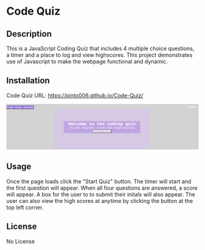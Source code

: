 # Code Quiz

## Description

This is a JavaScript Coding Quiz that includes 4 multiple choice questions, a timer and a place to log and view highscores. This project demonstrates use of Javascript to make the webpage functional and dynamic.  

## Installation

Code Quiz URL: https://pinto006.github.io/Code-Quiz/

![Alt text](images/ScreenShot.png)

## Usage

Once the page loads click the "Start Quiz" button.  The timer will start and the first question will appear.  When all four questions are answered, a score will appear.  A box for the user to to submit their initals will also appear. The user can also view the high scores at anytime by clicking the button at the top left corner.  

## License

No License
